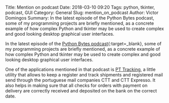 Title: Mention on podcast
Date: 2018-03-10 09:20
Tags: python, tkinter, podcast, GUI
Category: General
Slug: mention_on_podcast
Author: Victor Domingos
Summary: In the latest episode of the Python Bytes podcast, some of my programming projects are briefly mentioned, as a concrete example of how complex Python and tkinter may be used to create complex and good looking desktop graphical user interfaces.

In the latest episode of the [Python Bytes podcast](http://bit.ly/PyBytes63){:target=_blank}, some of my programming projects are briefly mentioned, as a concrete example of how complex Python and tkinter may be used to create complex and good looking desktop graphical user interfaces.

One of the applications mentioned in that podcast is [PT Tracking](http://bit.ly/PTTracking), a little utility that allows to keep a register and track shipments and registered mail send through the portuguese mail companies CTT and CTT Expresso. It also helps in making sure that all checks for orders with payment on delivery are correctly received and deposited on the bank on the correct date.
